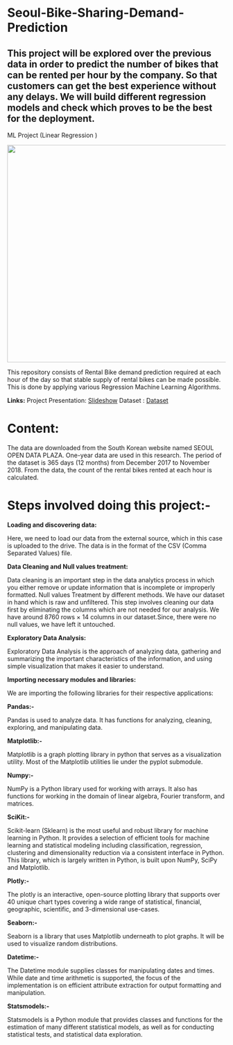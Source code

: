 # Seoul-Bike-Sharing-Demand-Prediction
## This project will be explored over the previous data in order to predict the number of bikes that can be rented per hour by the company. So that customers can get the best experience without any delays. We will build different regression models and check which proves to be the best for the deployment.
ML Project (Linear Regression )

<img src="https://sophiesu.net/wp-content/uploads/2021/01/Bike-Sharing-Demand.jpg" width="800" height="500"/>

This repository consists of Rental Bike demand prediction required at each hour of the day so that stable supply of rental bikes
 can be made possible. This is done by applying various Regression Machine Learning Algorithms.





**Links:**
Project Presentation: [Slideshow](https://docs.google.com/presentation/d/1wgoTGzPzfdf3i2b7yNU7Mw8nXa3oNQJf/edit?usp=sharing&ouid=111999627899298680205&rtpof=true&sd=true)
Dataset : [Dataset](https://drive.google.com/file/d/1czwsLBgwdoXxWs3HONBmmkYwXEGNkV4Q/view?usp=sharing)

# Content:
The data are downloaded from the South Korean website named SEOUL OPEN DATA PLAZA. One-year data are used in this research. The period of the dataset is 365 days (12 months) from December 2017 to November 2018. From the data, the count of the rental bikes rented at each hour is calculated.

# Steps involved doing this project:-

**Loading and discovering data:**

Here, we need to load our data from the external source, which in this case is uploaded to the drive. The data is in the format of the CSV (Comma Separated Values) file.

**Data Cleaning and Null values treatment:**

Data cleaning is an important step in the data analytics process in which you either remove or update information that is incomplete or improperly formatted. Null values Treatment by different methods. We have our dataset in hand which is raw and unfiltered. This step involves cleaning our data first by eliminating the columns which are not needed for our analysis. We have around 8760 rows × 14 columns in our dataset.Since, there were no null values, we have left it untouched.

**Exploratory Data Analysis:**

Exploratory Data Analysis is the approach of analyzing data, gathering and summarizing the important characteristics of the information, and using simple visualization that makes it easier to understand.

**Importing necessary modules and libraries:**

We are importing the following libraries for their respective applications:

**Pandas:-**

Pandas is used to analyze data. It has functions for analyzing, cleaning, exploring, and manipulating data.

**Matplotlib:-**

Matplotlib is a graph plotting library in python that serves as a visualization utility. Most of the Matplotlib utilities lie under the pyplot submodule.

**Numpy:-**

NumPy is a Python library used for working with arrays. It also has functions for working in the domain of linear algebra, Fourier transform, and matrices.

**SciKit:-**

Scikit-learn (Sklearn) is the most useful and robust library for machine learning in Python. It provides a selection of efficient tools for machine learning and statistical modeling including classification, regression, clustering and dimensionality reduction via a consistent interface in Python. This library, which is largely written in Python, is built upon NumPy, SciPy and Matplotlib.

**Plotly:-**

The plotly is an interactive, open-source plotting library that supports over 40 unique chart types covering a wide range of statistical, financial, geographic, scientific, and 3-dimensional use-cases.

**Seaborn:-**

Seaborn is a library that uses Matplotlib underneath to plot graphs. It will be used to visualize random distributions.

**Datetime:-**

The Datetime module supplies classes for manipulating dates and times. While date and time arithmetic is supported, the focus of the implementation is on efficient attribute extraction for output formatting and manipulation.

**Statsmodels:-**

Statsmodels is a Python module that provides classes and functions for the estimation of many different statistical models, as well as for conducting statistical tests, and statistical data exploration.




